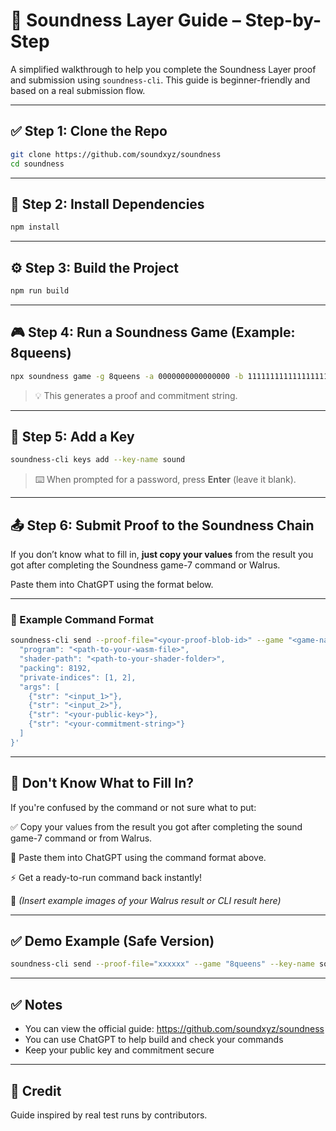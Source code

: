 # 🧠 Soundness Layer Guide – Step-by-Step

A simplified walkthrough to help you complete the Soundness Layer proof and submission using `soundness-cli`. This guide is beginner-friendly and based on a real submission flow.

---

## ✅ Step 1: Clone the Repo

```bash
git clone https://github.com/soundxyz/soundness
cd soundness
```

---

## 🔧 Step 2: Install Dependencies

```bash
npm install
```

---

## ⚙️ Step 3: Build the Project

```bash
npm run build
```

---

## 🎮 Step 4: Run a Soundness Game (Example: 8queens)

```bash
npx soundness game -g 8queens -a 0000000000000000 -b 11111111111111111111111111111111
```

> 💡 This generates a proof and commitment string.

---

## 🔑 Step 5: Add a Key

```bash
soundness-cli keys add --key-name sound
```

> ⌨️ When prompted for a password, press **Enter** (leave it blank).

---

## 📤 Step 6: Submit Proof to the Soundness Chain

If you don’t know what to fill in, **just copy your values** from the result you got after completing the Soundness game-7 command or Walrus.

Paste them into ChatGPT using the format below.

---

### 🧪 Example Command Format

```bash
soundness-cli send --proof-file="<your-proof-blob-id>" --game "<game-name>" --key-name sound --proving-system ligetron -d '{
  "program": "<path-to-your-wasm-file>",
  "shader-path": "<path-to-your-shader-folder>",
  "packing": 8192,
  "private-indices": [1, 2],
  "args": [
    {"str": "<input_1>"},
    {"str": "<input_2>"},
    {"str": "<your-public-key>"},
    {"str": "<your-commitment-string>"}
  ]
}'
```

---

## 🧠 Don't Know What to Fill In?

If you're confused by the command or not sure what to put:

✅ Copy your values from the result you got after completing the sound game-7 command or from Walrus.

🧠 Paste them into ChatGPT using the command format above.

⚡ Get a ready-to-run command back instantly!

📸 *(Insert example images of your Walrus result or CLI result here)*

---

## ✅ Demo Example (Safe Version)

```bash
soundness-cli send --proof-file="xxxxxx" --game "8queens" --key-name sound --proving-system ligetron -d '{"program": "../sdk/build/examples/8queen.wasm", "shader-path": "../shader", "packing": 8192, "private-indices": [1, 2], "args": [{"str": "0000000000000000"}, {"str": "11111111111111111111111111111111"}, {"str": "<your-public-key>"}, {"str": "<your-commitment-string>"}]}'
```

---

## ✅ Notes

- You can view the official guide: https://github.com/soundxyz/soundness
- You can use ChatGPT to help build and check your commands
- Keep your public key and commitment secure

---

## 🙌 Credit

Guide inspired by real test runs by contributors.
